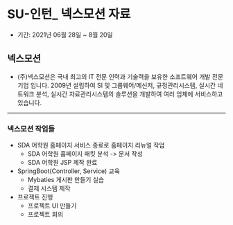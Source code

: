 # SU-인턴_ 넥스모션 자료
- 기간: 2021년 06월 28일 ~ 8월 20일

## 넥스모션
- (주)넥스모션은 국내 최고의 IT 전문 인력과 기술력을 보유한 소프트웨어 개발 전문 기업 입니다. 2009년 설립하여 SI 및 그룹웨어/메신저, 규정관리시스템, 실시간 네트워크 분석, 실시간 자료관리시스템의 솔루션을 개발하여 여러 업체에 서비스하고 있습니다.

----- 
### 넥스모션 작업들
- SDA 어학원 홈페이지 서비스 종료로 홈페이지 리뉴얼 작업
  - SDA 어학원 홉페이지 패킷 분석 -> 문서 작성
  - SDA 어학원 JSP 제작 완료
- SpringBoot(Controller, Service) 교육
  - Mybaties 게시판 만들기 실습
  - 결제 시스템 제작
- 프로젝트 진행
  - 프로젝트 UI 만들기
  - 프로젝트 회의 
